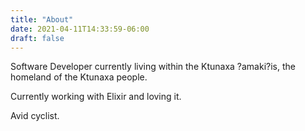```yaml
---
title: "About"
date: 2021-04-11T14:33:59-06:00
draft: false
---
```

Software Developer currently living within the Ktunaxa ?amaki?is, the homeland of the Ktunaxa people.

Currently working with Elixir and loving it.

Avid cyclist.

